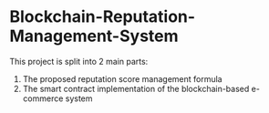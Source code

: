 # Blockchain-Reputation-Management-System

This project is split into 2 main parts:
1. The proposed reputation score management formula
2. The smart contract implementation of the blockchain-based e-commerce system 
